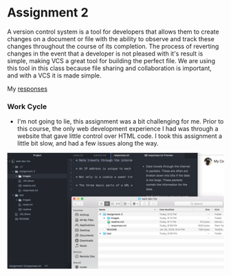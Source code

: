# Assignment 2
<p>A version control system is a tool for developers that allows them to create changes on a document or file with the ability to observe and track these changes throughout the course of its completion. The process of reverting changes in the event that a developer is not pleased with it's result is simple, making VCS a great tool for building the perfect file. We are using this tool in this class because file sharing and collaboration is important, and with a VCS it is made simple.

My [responses](./responses.txt)

### Work Cycle
* I'm not going to lie, this assignment was a bit challenging for me. Prior to this course, the only web development experience I had was through a website that gave little control over HTML code. I took this assignment a little bit slow, and had a few issues along the way.

![Screenshot of my Progress](./images/progressagain.png) 
